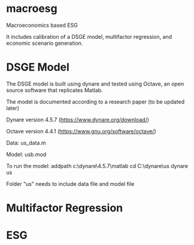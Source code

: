 # macroesg
Macroeconomics based ESG

It includes calibration of a DSGE model, multifactor regression, and economic scenario generation.

# DSGE Model
The DSGE model is built using dynare and tested using Octave, an open source software that replicates Matlab.

The model is documented according to a research paper (to be updated later)

Dynare version 4.5.7 (https://www.dynare.org/download/)

Octave version 4.4.1 (https://www.gnu.org/software/octave/)

Data: us_data.m

Model: usb.mod

To run the model:
addpath c:\dynare\4.5.7\matlab
cd C:\dynare\us
dynare us

Folder "us" needs to include data file and model file

# Multifactor Regression

# ESG
